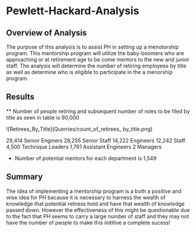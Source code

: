# Pewlett-Hackard-Analysis

## Overview of Analysis
  The purpose of this analysis is to assist PH in setting up a menotorship program.  This mentorship program will utilize the baby-boomers who are approaching or at retirement     age to be come mentors to the new and junior staff. The analysis will determine the number of retiring employees by title as well as determine who is eligible to participate     in the a menorship program. 
## Results
  **
  Number of people retiring and subsequent number of roles to be filed by title as seen in table is 90,000
  
  ![Retirees_By_Title](Querries/count_of_retirees_ by_title.png)

  29,414 Senior Enginers
  28,255 Senior Staff
  14,222 Engineers
  12,242 Staff
  4,500 Technique Leaders
  1,761 Assistant Engineers
  2 Managers
  
  * Number of potential mentors for each department is 1,549
  
## Summary
  
  The idea of implementing a mentorship program is a both a positive and wise idea for PH because it is necessary to harness the wealth of knowledge that potential  retiress       hold and have that wealth of knowledge passed down. However the effectiveness of this might be questionable due to the fact that PH seems to carry a large number of staff and   they may not have the number of people to make this inititive a complete sucess!   
  
  
  
   
